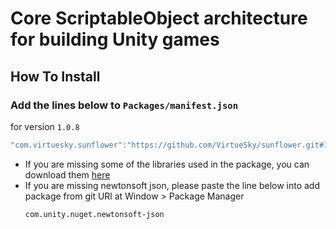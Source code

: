 # Core ScriptableObject architecture for building Unity games

## How To Install

### Add the lines below to `Packages/manifest.json`

for version `1.0.8`
```csharp
"com.virtuesky.sunflower":"https://github.com/VirtueSky/sunflower.git#1.0.8",
```

- If you are missing some of the libraries used in the package, you can download them [here](https://drive.google.com/drive/folders/1OdT5EfMDfkQsEleMM6C2-HHav9o0neTS)
- If you are missing newtonsoft json, please paste the line below into add package from git URl at Window > Package Manager
  ```
  com.unity.nuget.newtonsoft-json
  ```
